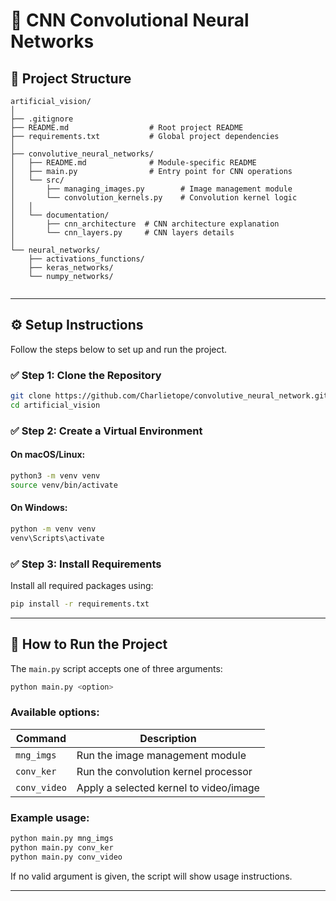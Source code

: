 # 🧠 CNN Convolutional Neural Networks

## 📁 Project Structure

```
artificial_vision/
│
├── .gitignore
├── README.md                  # Root project README
├── requirements.txt           # Global project dependencies
│
├── convolutive_neural_networks/
│   ├── README.md              # Module-specific README
│   ├── main.py                # Entry point for CNN operations
│   └── src/
│       ├── managing_images.py        # Image management module
│       └── convolution_kernels.py    # Convolution kernel logic
│   │
│   └── documentation/
│       ├── cnn_architecture  # CNN architecture explanation
│       └── cnn_layers.py     # CNN layers details
│
└── neural_networks/
    ├── activations_functions/
    ├── keras_networks/
    └── numpy_networks/
    
```

---

## ⚙️ Setup Instructions

Follow the steps below to set up and run the project.

### ✅ Step 1: Clone the Repository

```bash
git clone https://github.com/Charlietope/convolutive_neural_network.git
cd artificial_vision
```

### ✅ Step 2: Create a Virtual Environment

#### On macOS/Linux:
```bash
python3 -m venv venv
source venv/bin/activate
```

#### On Windows:
```bash
python -m venv venv
venv\Scripts\activate
```

### ✅ Step 3: Install Requirements

Install all required packages using:

```bash
pip install -r requirements.txt
```

---

## 🚀 How to Run the Project

The `main.py` script accepts one of three arguments:

```bash
python main.py <option>
```

### Available options:

| Command         | Description                             |
|----------------|-----------------------------------------|
| `mng_imgs`      | Run the image management module         |
| `conv_ker`      | Run the convolution kernel processor    |
| `conv_video`    | Apply a selected kernel to video/image  |

### Example usage:

```bash
python main.py mng_imgs
python main.py conv_ker
python main.py conv_video
```

If no valid argument is given, the script will show usage instructions.

---